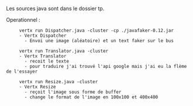 Les sources java sont dans le dossier tp.

Operationnel :

	     vertx run Dispatcher.java -cluster -cp ./javafaker-0.12.jar
	     - Vertx Dispatcher
	       - Envoi une image (aléatoire) et un text faker sur le bus

	     vertx run Translator.java -cluster
	     - Vertx Translator
	       - recoit le texte
	       - pour traduire j'ai trouvé l'api google mais j'ai eu la flème de l'essayer

	     vertx run Resize.java -cluster
	     - Vertx Resize
	       - reçoit l'image sous forme de buffer
	       - change le format de l'image en 100x100 et 400x400
